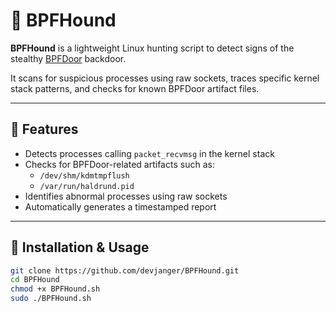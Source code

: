 # 🐾 BPFHound

**BPFHound** is a lightweight Linux hunting script to detect signs of the stealthy [BPFDoor](https://www.sandflysecurity.com/blog/bpfdoor-an-extremely-stealthy-linux-backdoor-using-bpf/) backdoor.

It scans for suspicious processes using raw sockets, traces specific kernel stack patterns, and checks for known BPFDoor artifact files.

---

## 🚀 Features

- Detects processes calling `packet_recvmsg` in the kernel stack
- Checks for BPFDoor-related artifacts such as:
  - `/dev/shm/kdmtmpflush`
  - `/var/run/haldrund.pid`
- Identifies abnormal processes using raw sockets
- Automatically generates a timestamped report

---

## 🔧 Installation & Usage

```bash
git clone https://github.com/devjanger/BPFHound.git
cd BPFHound
chmod +x BPFHound.sh
sudo ./BPFHound.sh

